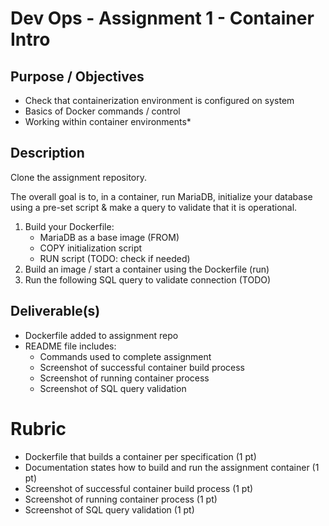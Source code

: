 # Dev Ops - Assignment 1 - Container Intro

## Purpose / Objectives

- Check that containerization environment is configured on system
- Basics of Docker commands / control
- Working within container environments*

## Description

Clone the assignment repository.  

The overall goal is to, in a container, run MariaDB, initialize your database using a pre-set script & make a query to validate that it is operational.

1. Build your Dockerfile:
    - MariaDB as a base image (FROM)
    - COPY initialization script
    - RUN script (TODO: check if needed)
2. Build an image / start a container using the Dockerfile (run)
3. Run the following SQL query to validate connection (TODO)

## Deliverable(s)

- Dockerfile added to assignment repo
- README file includes:
  - Commands used to complete assignment
  - Screenshot of successful container build process 
  - Screenshot of running container process
  - Screenshot of SQL query validation

# Rubric

- Dockerfile that builds a container per specification (1 pt)
- Documentation states how to build and run the assignment container (1 pt)
- Screenshot of successful container build process (1 pt)
- Screenshot of running container process (1 pt)
- Screenshot of SQL query validation (1 pt)

